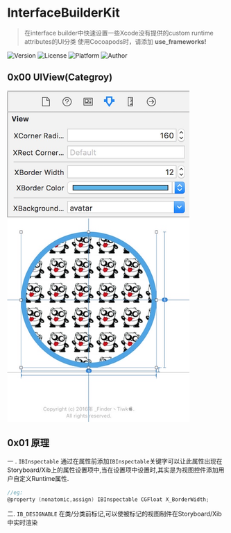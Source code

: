 # InterfaceBuilderKit
> 在interface builder中快速设置一些Xcode没有提供的custom runtime attributes的UI分类
> 使用Cocoapods时，请添加 **use_frameworks!**

![Version](https://img.shields.io/badge/pod-1.0.0-brightgreen.svg)
![License](https://img.shields.io/badge/License-MIT-blue.svg)
![Platform](https://img.shields.io/badge/Platform-iOS-orange.svg)
![Author](https://img.shields.io/badge/Author-__Finder丶Tiwk-green.svg)

## 0x00 UIView(Categroy)
![](images/UIView/view002.png)
![](images/UIView/view001.png)

## 0x01 原理
一 . `IBInspectable` 
通过在属性前添加`IBInspectable`关键字可以让此属性出现在Storyboard/Xib上的属性设置项中,当在设置项中设置时,其实是为视图控件添加用户自定义Runtime属性.
```ObjectiveC
//eg:
@property (nonatomic,assign) IBInspectable CGFloat X_BorderWidth;
```

二. `IB_DESIGNABLE`
在类/分类前标记,可以使被标记的视图制件在Storyboard/Xib中实时渲染
